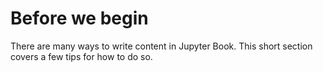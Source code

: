 Before we begin
=======================

There are many ways to write content in Jupyter Book. This short section
covers a few tips for how to do so.
